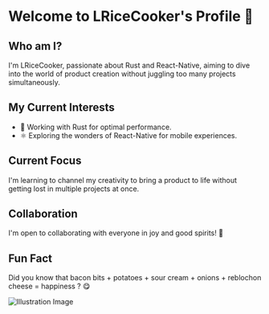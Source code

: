 # Welcome to LRiceCooker's Profile 🍳

## Who am I?
I'm LRiceCooker, passionate about Rust and React-Native, aiming to dive into the world of product creation without juggling too many projects simultaneously.

## My Current Interests
- 🦀 Working with Rust for optimal performance.
- ⚛️ Exploring the wonders of React-Native for mobile experiences.

## Current Focus
I'm learning to channel my creativity to bring a product to life without getting lost in multiple projects at once.

## Collaboration
I'm open to collaborating with everyone in joy and good spirits! 🌟

## Fun Fact
Did you know that bacon bits + potatoes + sour cream + onions + reblochon cheese = happiness ? 😋

![Illustration Image](https://images.assetsdelivery.com/compings_v2/margouillat/margouillat1811/margouillat181100315.jpg)
